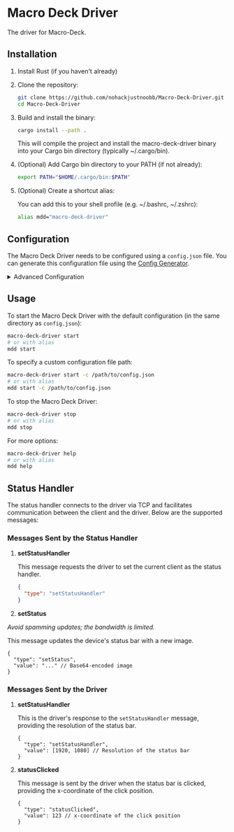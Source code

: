 # Macro Deck Driver

The driver for Macro-Deck.

## Installation

1. Install Rust (if you haven't already)
2. Clone the repository:

   ```bash
   git clone https://github.com/nohackjustnoobb/Macro-Deck-Driver.git
   cd Macro-Deck-Driver
   ```

3. Build and install the binary:

   ```bash
   cargo install --path .
   ```

   This will compile the project and install the macro-deck-driver binary into your Cargo bin directory (typically ~/.cargo/bin).

4. (Optional) Add Cargo bin directory to your PATH (if not already):

   ```bash
   export PATH="$HOME/.cargo/bin:$PATH"
   ```

5. (Optional) Create a shortcut alias:

   You can add this to your shell profile (e.g. ~/.bashrc, ~/.zshrc):

   ```bash
   alias mdd="macro-deck-driver"
   ```

## Configuration

The Macro Deck Driver needs to be configured using a `config.json` file. You can generate this configuration file using the [Config Generator](https://nohackjustnoobb.github.io/Macro-Deck-Driver/).

<details>
<summary>Advanced Configuration</summary>

You can customize the `config.json` file further for advanced use cases. Below is an example of an advanced configuration:

```jsonc
{
  "buttons": {
    "/default/0": {
      "command": "open", // Optional command to execute
      "args": ["/Applications/Discord.app"], // Optional arguments for the command
      "icon": "...." // Optional Base64 encoded image
    },
    // Nested folder support
    "/default/0/0": {
      "command": null,
      "args": null,
      "icon": "...." // Optional Base64 encoded image
    }
  },
  "status": {
    "command": "status-handler", // Optional command to start the status handler
    "args": null // Optional arguments for the status command
  }
}
```

</details>

## Usage

To start the Macro Deck Driver with the default configuration (in the same directory as `config.json`):

```bash
macro-deck-driver start
# or with alias
mdd start
```

To specify a custom configuration file path:

```bash
macro-deck-driver start -c /path/to/config.json
# or with alias
mdd start -c /path/to/config.json
```

To stop the Macro Deck Driver:

```bash
macro-deck-driver stop
# or with alias
mdd stop
```

For more options:

```bash
macro-deck-driver help
# or with alias
mdd help
```

## Status Handler

The status handler connects to the driver via TCP and facilitates communication between the client and the driver. Below are the supported messages:

### Messages Sent by the Status Handler

1. **setStatusHandler**

   This message requests the driver to set the current client as the status handler.

   ```json
   {
     "type": "setStatusHandler"
   }
   ```

2. **setStatus**

_Avoid spamming updates; the bandwidth is limited._

This message updates the device's status bar with a new image.

```jsonc
{
  "type": "setStatus",
  "value": "..." // Base64-encoded image
}
```

### Messages Sent by the Driver

1. **setStatusHandler**

   This is the driver's response to the `setStatusHandler` message, providing the resolution of the status bar.

   ```jsonc
   {
     "type": "setStatusHandler",
     "value": [1920, 1080] // Resolution of the status bar
   }
   ```

2. **statusClicked**

   This message is sent by the driver when the status bar is clicked, providing the x-coordinate of the click position.

   ```jsonc
   {
     "type": "statusClicked",
     "value": 123 // x-coordinate of the click position
   }
   ```
